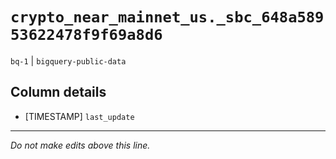 # `crypto_near_mainnet_us._sbc_648a58953622478f9f69a8d6`
`bq-1` | `bigquery-public-data`

## Column details
* [TIMESTAMP] `last_update`

-------------------------------------------------------------------------------
*Do not make edits above this line.*
